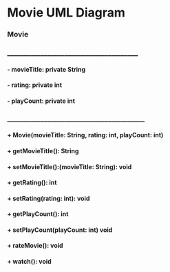 # Movie UML Diagram

### Movie
### _______________________________________
#### - movieTitle: private String
#### - rating: private int
#### - playCount: private int
### _________________________________________
#### + Movie(movieTitle: String, rating: int, playCount: int)
#### + getMovieTitle(): String
#### + setMovieTitle():(movieTitle: String): void
#### + getRating(): int
#### + setRating(rating: int): void
#### + getPlayCount(): int
#### + setPlayCount(playCount: int) void
#### + rateMovie(): void
#### + watch(): void